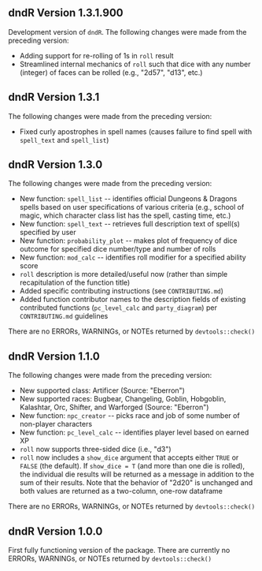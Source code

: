 ## dndR Version 1.3.1.900

Development version of `dndR`. The following changes were made from the preceding version:

- Adding support for re-rolling of 1s in `roll` result
- Streamlined internal mechanics of `roll` such that dice with any number (integer) of faces can be rolled (e.g., "2d57", "d13", etc.)

## dndR Version 1.3.1

The following changes were made from the preceding version:

- Fixed curly apostrophes in spell names (causes failure to find spell with `spell_text` and `spell_list`)

## dndR Version 1.3.0

The following changes were made from the preceding version:

- New function: `spell_list` -- identifies official Dungeons & Dragons spells based on user specifications of various criteria (e.g., school of magic, which character class list has the spell, casting time, etc.)
- New function: `spell_text` -- retrieves full description text of spell(s) specified by user
- New function: `probability_plot` -- makes plot of frequency of dice outcome for specified dice number/type and number of rolls
- New function: `mod_calc` -- identifies roll modifier for a specified ability score
- `roll` description is more detailed/useful now (rather than simple recapitulation of the function title)
- Added specific contributing instructions (see `CONTRIBUTING.md`)
- Added function contributor names to the description fields of existing contributed functions (`pc_level_calc` and `party_diagram`) per `CONTRIBUTING.md` guidelines

There are no ERRORs, WARNINGs, or NOTEs returned by `devtools::check()`

## dndR Version 1.1.0

The following changes were made from the preceding version:

- New supported class: Artificer (Source: "Eberron")
- New supported races: Bugbear, Changeling, Goblin, Hobgoblin, Kalashtar, Orc, Shifter, and Warforged (Source: "Eberron")
- New function: `npc_creator` -- picks race and job of some number of non-player characters
- New function: `pc_level_calc` -- identifies player level based on earned XP
- `roll` now supports three-sided dice (i.e., "d3")
- `roll` now includes a `show_dice` argument that accepts either `TRUE` or `FALSE` (the default). If `show_dice = T` (and more than one die is rolled), the individual die results will be returned as a message in addition to the sum of their results. Note that the behavior of "2d20" is unchanged and both values are returned as a two-column, one-row dataframe

There are no ERRORs, WARNINGs, or NOTEs returned by `devtools::check()`

## dndR Version 1.0.0

First fully functioning version of the package. There are currently no ERRORs, WARNINGs, or NOTEs returned by `devtools::check()`
